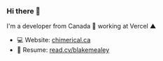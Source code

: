 ### Hi there 👋

I'm a developer from Canada 🍁 working at Vercel ▲

- 💻 Website: [chimerical.ca](https://chimerical.ca/)
- 💼 Resume: [read.cv/blakemealey](https://read.cv/blakemealey)
